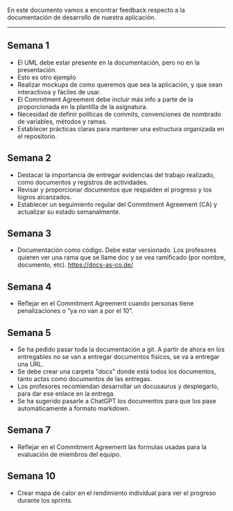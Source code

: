 En este documento vamos a encontrar feedback respecto a la documentación de desarrollo de nuestra aplicación.
****
## Semana 1
+ El UML debe estar presente en la documentación, pero no en la presentación.
+ Esto es otro ejemplo
+ Realizar mockups de como queremos que sea la aplicación, y que sean interactivos y fáciles de usar.
+ El Commitment Agreement debe incluir más info a parte de la proporcionada en la plantilla de la asignatura.
+ Necesidad de definir políticas de commits, convenciones de nombrado de variables, métodos y ramas.
+ Establecer prácticas claras para mantener una estructura organizada en el repositorio.

## Semana 2
+ Destacar la importancia de entregar evidencias del trabajo realizado, como documentos y registros de actividades.
+ Revisar y proporcionar documentos que respalden el progreso y los logros alcanzados.
+ Establecer un seguimiento regular del Commitment Agreement (CA) y actualizar su estado semanalmente.


## Semana 3
+ Documentación como código. Debe estar versionado. Los profesores quieren ver una rama que se llame doc y se vea ramificado (por nombre, documento, etc). https://docs-as-co.de/

## Semana 4
+ Reflejar en el Commitment Agreement cuando personas tiene penalizaciones o “ya no van a por el 10”.

## Semana 5
+ Se ha pedido pasar toda la documentación a git. A partir de ahora en los entregables no se van a entregar documentos físicos, se va a entregar una URL.
+ Se debe crear una carpeta "docs" donde está todos los documentos, tanto actas como documentos de las entregas.
+ Los profesores recomiendan desarrollar un docusaurus y desplegarlo, para dar ese enlace en la entrega.
+ Se ha sugerido pasarle a ChatGPT los documentos para que los pase automáticamente a formato markdown.

## Semana 7
+ Reflejar en el Commitment Agreement las formulas usadas para la evaluación de miembros del equipo.

## Semana 10
+ Crear mapa de calor en el rendimiento individual para ver el progreso durante los sprints.
